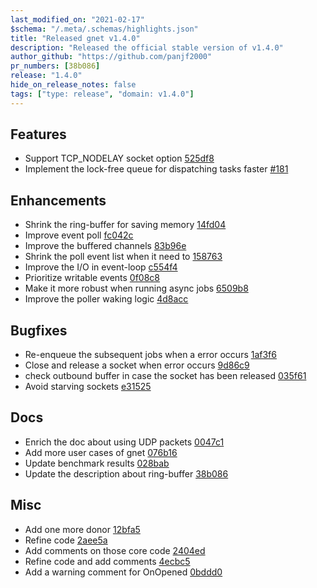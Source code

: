```yaml
---
last_modified_on: "2021-02-17"
$schema: "/.meta/.schemas/highlights.json"
title: "Released gnet v1.4.0"
description: "Released the official stable version of v1.4.0"
author_github: "https://github.com/panjf2000"
pr_numbers: [38b086]
release: "1.4.0"
hide_on_release_notes: false
tags: ["type: release", "domain: v1.4.0"]
---
```


## Features

- Support TCP_NODELAY socket option [525df8](https://github.com/panjf2000/gnet/commit/525df8ed1e734ac8d9a8f7fc4d28853a3f1e9cb3)
- Implement the lock-free queue for dispatching tasks faster [#181](https://github.com/panjf2000/gnet/pull/181)

## Enhancements

- Shrink the ring-buffer for saving memory [14fd04](https://github.com/panjf2000/gnet/commit/14fd04a041994e35393a2abf5c039db4e9f29f60)
- Improve event poll [fc042c](https://github.com/panjf2000/gnet/commit/fc042ccde2d57697eafe278b2d6d9c056246e251)
- Improve the buffered channels [83b96e](https://github.com/panjf2000/gnet/commit/83b96eda98cb0ea311d776537a502151a029dab6)
- Shrink the poll event list when it need to [158763](https://github.com/panjf2000/gnet/commit/158763823c0c155bd3750c18d58cf887c7f2a813)
- Improve the I/O in event-loop [c554f4](https://github.com/panjf2000/gnet/commit/c554f4ec298f76c6bb5710a62db710161189d239)
- Prioritize writable events [0f08c8](https://github.com/panjf2000/gnet/commit/0f08c8f351c1cb60e83db1b6edf1babdb853767d)
- Make it more robust when running async jobs [6509b8](https://github.com/panjf2000/gnet/commit/6509b85eca7847abf8919829857e05851a408d0c)
- Improve the poller waking logic [4d8acc](https://github.com/panjf2000/gnet/commit/4d8accba64f9c8e9da621409c5fa42d1aa3bea51)

## Bugfixes

- Re-enqueue the subsequent jobs when a error occurs [1af3f6](https://github.com/panjf2000/gnet/commit/1af3f6c4734f41f424de4b929407ed401ddbc830)
- Close and release a socket when error occurs [9d86c9](https://github.com/panjf2000/gnet/commit/9d86c92a224a3ce0b670070dd4256099c0dedcff)
- check outbound buffer in case the socket has been released [035f61](https://github.com/panjf2000/gnet/commit/035f6140a187f58c62d3d9e023f22fbdb81cd66f)
- Avoid starving sockets [e31525](https://github.com/panjf2000/gnet/commit/e3152523da481e8e59f1ac137e89b5c669287010)

## Docs

- Enrich the doc about using UDP packets [0047c1](https://github.com/panjf2000/gnet/commit/0047c15c6ccf98fddf985bbb254ab22abd2463ce)
- Add more user cases of gnet [076b16](https://github.com/panjf2000/gnet/commit/076b16c68f52de65fb059ec9b81d03f0e7ef06f4)
- Update benchmark results [028bab](https://github.com/panjf2000/gnet/commit/028bab284f63babd203b44dc59e2e0bde3ee2691)
- Update the description about ring-buffer [38b086](https://github.com/panjf2000/gnet/commit/38b086af35cf57e9bc08f3655eefacab7985dd5a)

## Misc

- Add one more donor [12bfa5](https://github.com/panjf2000/gnet/commit/12bfa5cfa7742859ad75f8117d3deadebeb7f12c)
- Refine code [2aee5a](https://github.com/panjf2000/gnet/commit/2aee5a9ea2d86d2eabf2964be96cbf8ce643bc48)
- Add comments on those core code [2404ed](https://github.com/panjf2000/gnet/commit/2404edde0031ac52bf1dcb803708e347080b9e47)
- Refine code and add comments [4ecbc5](https://github.com/panjf2000/gnet/commit/4ecbc501c2cfa05773e338cd07d967bb1d0afad5)
- Add a warning comment for OnOpened [0bddd0](https://github.com/panjf2000/gnet/commit/0bddd003d7d8934df7ab65389c8975e155c72440)